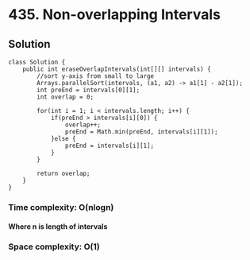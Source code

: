 # 435. Non-overlapping Intervals
## Solution
```
class Solution {
    public int eraseOverlapIntervals(int[][] intervals) {
        //sort y-axis from small to large
    	Arrays.parallelSort(intervals, (a1, a2) -> a1[1] - a2[1]);
    	int preEnd = intervals[0][1];
    	int overlap = 0;
    	
    	for(int i = 1; i < intervals.length; i++) {
    		if(preEnd > intervals[i][0]) {
    			overlap++;
    			preEnd = Math.min(preEnd, intervals[i][1]);
    		}else {
    			preEnd = intervals[i][1];
    		}
    	}
    	
        return overlap;
    }
}
```
### Time complexity: O(nlogn)
#### Where n is length of intervals
### Space complexity: O(1)